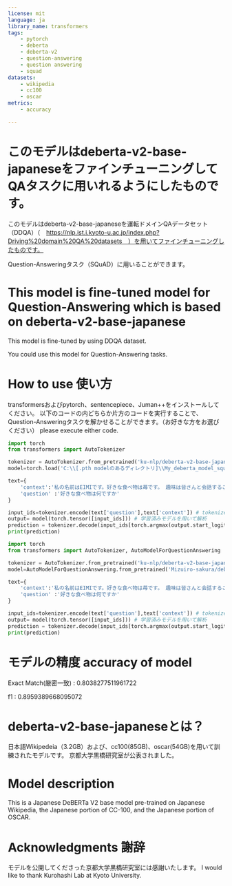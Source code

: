 ```yaml
---
license: mit
language: ja
library_name: transformers
tags: 
    - pytorch
    - deberta
    - deberta-v2
    - question-answering
    - question answering
    - squad
datasets: 
    - wikipedia
    - cc100
    - oscar
metrics: 
    - accuracy

---
```


# このモデルはdeberta-v2-base-japaneseをファインチューニングしてQAタスクに用いれるようにしたものです。
このモデルはdeberta-v2-base-japaneseを運転ドメインQAデータセット（DDQA）（　https://nlp.ist.i.kyoto-u.ac.jp/index.php?Driving%20domain%20QA%20datasets　）を用いてファインチューニングしたものです。

Question-Answeringタスク（SQuAD）に用いることができます。

# This model is fine-tuned model for Question-Answering which is based on deberta-v2-base-japanese
This model is fine-tuned by using DDQA dataset.

You could use this model for Question-Answering tasks.

# How to use 使い方
transformersおよびpytorch、sentencepiece、Juman++をインストールしてください。
以下のコードの内どちらか片方のコードを実行することで、Question-Answeringタスクを解かせることができます。（お好きな方をお選びください） please execute either code.
```python
import torch
from transformers import AutoTokenizer

tokenizer = AutoTokenizer.from_pretrained('ku-nlp/deberta-v2-base-japanese')
model=torch.load('C:\\[.pth modelのあるディレクトリ]\\My_deberta_model_squad.pth') # 学習済みモデルの読み込み

text={
    'context':'私の名前はEIMIです。好きな食べ物は苺です。 趣味は皆さんと会話することです。',
    'question' :'好きな食べ物は何ですか'
}

input_ids=tokenizer.encode(text['question'],text['context']) # tokenizerで形態素解析しつつコードに変換する
output= model(torch.tensor([input_ids])) # 学習済みモデルを用いて解析
prediction = tokenizer.decode(input_ids[torch.argmax(output.start_logits): torch.argmax(output.end_logits)]) # 答えに該当する部分を抜き取る
print(prediction)
```

```python
import torch
from transformers import AutoTokenizer, AutoModelForQuestionAnswering

tokenizer = AutoTokenizer.from_pretrained('ku-nlp/deberta-v2-base-japanese')
model=AutoModelForQuestionAnswering.from_pretrained('Mizuiro-sakura/deberta-v2-base-japanese-finetuned-QAe') # 学習済みモデルの読み込み

text={
    'context':'私の名前はEIMIです。好きな食べ物は苺です。 趣味は皆さんと会話することです。',
    'question' :'好きな食べ物は何ですか'
}

input_ids=tokenizer.encode(text['question'],text['context']) # tokenizerで形態素解析しつつコードに変換する
output= model(torch.tensor([input_ids])) # 学習済みモデルを用いて解析
prediction = tokenizer.decode(input_ids[torch.argmax(output.start_logits): torch.argmax(output.end_logits)]) # 答えに該当する部分を抜き取る
print(prediction)
```

# モデルの精度 accuracy of model
Exact Match(厳密一致) : 0.8038277511961722

f1 : 0.8959389668095072


# deberta-v2-base-japaneseとは？
日本語Wikipedeia（3.2GB）および、cc100(85GB)、oscar(54GB)を用いて訓練されたモデルです。
京都大学黒橋研究室が公表されました。

# Model description
This is a Japanese DeBERTa V2 base model pre-trained on Japanese Wikipedia, the Japanese portion of CC-100, and the Japanese portion of OSCAR.

# Acknowledgments 謝辞
モデルを公開してくださった京都大学黒橋研究室には感謝いたします。
I would like to thank Kurohashi Lab at Kyoto University.